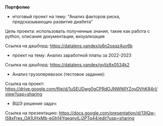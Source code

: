 **Портфолио**

- итоговый проект на тему: "Анализ факторов риска, предсказывающих развитие диабета"

Цель проекта: использовать полученные знания, такие как работа с python, описание документации, визуализация 

Ссылка на дашборд: https://datalens.yandex/p6n2osqz4uv6b 


- проект на тему: Анализ заработной платы за 2022-2023

Ссылка на дашборд: https://datalens.yandex/gyliz8x0534k2

- Анализ грузоперевозок (тестовое задание):

Ссылка на проект: https://drive.google.com/file/d/1uSEUDwg0gCPRdOJNWNIlYZoyDVhK84rI/view?usp=sharing

- ВШЭ решение задач:

Ссылка на презентацию: https://docs.google.com/presentation/d/13IQw-l58xFrex_OA1UHxMb-eGh14YgeqnyILj2PTq44/edit?usp=sharing
